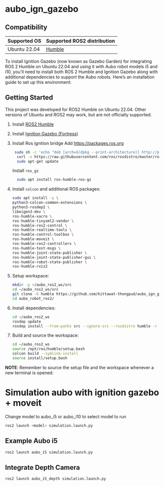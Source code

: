 # aubo_ign_gazebo


## Compatibility

| **Supported OS**          | **Supported ROS2 distribution**                         |
|---------------------------|---------------------------------------------------------|
| Ubuntu 22.04              | [Humble](https://docs.ros.org/en/humble/index.html) |

To install Ignition Gazebo (now known as Gazebo Garden) for integrating ROS 2 Humble on Ubuntu 22.04 and using it with Aubo robot models i5 and i10, you'll need to install both ROS 2 Humble and Ignition Gazebo along with additional dependencies to support the Aubo robots. Here’s an installation guide to set up this environment:

## Getting Started

This project was developed for ROS2 Humble on Ubuntu 22.04. Other versions of Ubuntu and ROS2 may work, but are not officially supported.

1. Install [ROS2 Humble](https://docs.ros.org/en/humble/Installation/Ubuntu-Install-Debians.html)
2. Install [Ignition Gazebo (Fortress)](https://gazebosim.org/docs/fortress/install_ubuntu/)
3. Install Ros ignition bridge
   Add https://packages.ros.org
   ```bash
    sudo sh -c 'echo "deb [arch=$(dpkg --print-architecture)] http://packages.ros.org/ros2/ubuntu $(lsb_release -cs) main" > /etc/apt/sources.list.d/ros2-latest.list'
     curl -s https://raw.githubusercontent.com/ros/rosdistro/master/ros.asc | sudo apt-key add -
     sudo apt-get update
   ```
   Install `ros_gz`
   ```bash
     sudo apt install ros-humble-ros-gz
   ```
4. Install `colcon` and additional ROS packages:

    ```bash
    sudo apt install -y \
    python3-colcon-common-extensions \
    python3-rosdep2 \
    libeigen3-dev \
    ros-humble-xacro \
    ros-humble-tinyxml2-vendor \
    ros-humble-ros2-control \
    ros-humble-realtime-tools \
    ros-humble-control-toolbox \
    ros-humble-moveit \
    ros-humble-ros2-controllers \
    ros-humble-test-msgs \
    ros-humble-joint-state-publisher \
    ros-humble-joint-state-publisher-gui \
    ros-humble-robot-state-publisher \
    ros-humble-rviz2
    ```

5. Setup workspace:

    ```bash
    mkdir -p ~/aubo_ros2_ws/src
    cd ~/aubo_ros2_ws/src
    git clone -b humble https://github.com/kittawat-thongpud/aubo_ign_gazebo.git
    cd aubo_robot_ros2/
    ```

6. Install dependencies:

    ```bash
    cd ~/aubo_ros2_ws
    rosdep update
    rosdep install --from-paths src --ignore-src --rosdistro humble -r -y
    ```

7. Build and source the workspace:

    ```bash
    cd ~/aubo_ros2_ws
    source /opt/ros/humble/setup.bash
    colcon build --symlink-install
    source install/setup.bash
    ```

**NOTE**: Remember to source the setup file and the workspace whenever a new terminal is opened:

# Simulation aubo with ignition gazebo + moveit

Change model to aubo_i5 or aubo_i10 to select model to run
```bash
ros2 launch <model> simulation.launch.py
```

## Example Aubo i5

```bash
ros2 launch aubo_i5 simulation.launch.py
```

## Integrate Depth Camera

```bash
ros2 launch aubo_i5_depth simulation.launch.py
```
